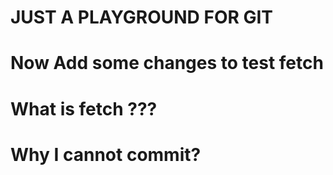 # JUST A PLAYGROUND FOR GIT

# Now Add some changes to test fetch
# What is fetch ???
# Why I cannot commit?
